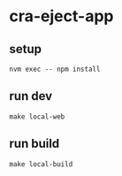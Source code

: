 # cra-eject-app

## setup
`nvm exec -- npm install`

## run dev
`make local-web`

## run build
`make local-build`
